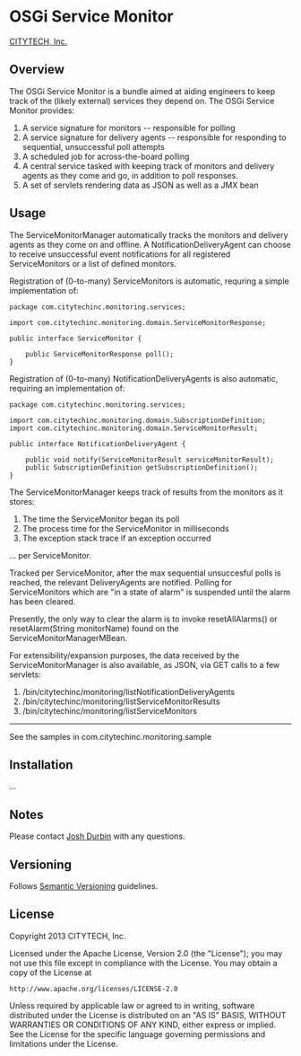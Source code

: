# OSGi Service Monitor

[CITYTECH, Inc.](http://www.citytechinc.com)

## Overview

The OSGi Service Monitor is a bundle aimed at aiding engineers to keep track of the (likely external) services they depend on. The OSGi Service Monitor provides:

1. A service signature for monitors -- responsible for polling
2. A service signature for delivery agents -- responsible for responding to sequential, unsuccessful poll attempts
3. A scheduled job for across-the-board polling
4. A central service tasked with keeping track of monitors and delivery agents as they come and go, in addition to poll responses.
5. A set of servlets rendering data as JSON as well as a JMX bean 

## Usage

The ServiceMonitorManager automatically tracks the monitors and delivery agents as they come on and offline. A NotificationDeliveryAgent can choose to receive unsuccessful event notifications for all registered ServiceMonitors or a list of defined monitors.

Registration of (0-to-many) ServiceMonitors is automatic, requring a simple implementation of:

```
package com.citytechinc.monitoring.services;

import com.citytechinc.monitoring.domain.ServiceMonitorResponse;

public interface ServiceMonitor {

    public ServiceMonitorResponse poll();
}
```

Registration of (0-to-many) NotificationDeliveryAgents is also automatic, requiring an implementation of:

```
package com.citytechinc.monitoring.services;

import com.citytechinc.monitoring.domain.SubscriptionDefinition;
import com.citytechinc.monitoring.domain.ServiceMonitorResult;

public interface NotificationDeliveryAgent {

    public void notify(ServiceMonitorResult serviceMonitorResult);
    public SubscriptionDefinition getSubscriptionDefinition();
}
```

The ServiceMonitorManager keeps track of results from the monitors as it stores:

1. The time the ServiceMonitor began its poll
2. The process time for the ServiceMonitor in milliseconds
3. The exception stack trace if an exception occurred

... per ServiceMonitor.

Tracked per ServiceMonitor, after the max sequential unsuccesful polls is reached, the relevant DeliveryAgents are notified. Polling for ServiceMonitors which are "in a state of alarm" is suspended until the alarm has been cleared.

Presently, the only way to clear the alarm is to invoke resetAllAlarms() or resetAlarm(String monitorName) found on the ServiceMonitorManagerMBean.

For extensibility/expansion purposes, the data received by the ServiceMonitorManager is also available, as JSON, via GET calls to a few servlets:

1. /bin/citytechinc/monitoring/listNotificationDeliveryAgents
2. /bin/citytechinc/monitoring/listServiceMonitorResults
3. /bin/citytechinc/monitoring/listServiceMonitors

---

See the samples in com.citytechinc.monitoring.sample

## Installation

...

## Notes

Please contact [Josh Durbin](mailto:jdurbin@citytechinc.com) with any questions.

## Versioning

Follows [Semantic Versioning](http://semver.org/) guidelines.

## License

Copyright 2013 CITYTECH, Inc.

Licensed under the Apache License, Version 2.0 (the "License");
you may not use this file except in compliance with the License.
You may obtain a copy of the License at

    http://www.apache.org/licenses/LICENSE-2.0

Unless required by applicable law or agreed to in writing, software
distributed under the License is distributed on an "AS IS" BASIS,
WITHOUT WARRANTIES OR CONDITIONS OF ANY KIND, either express or implied.
See the License for the specific language governing permissions and
limitations under the License.
